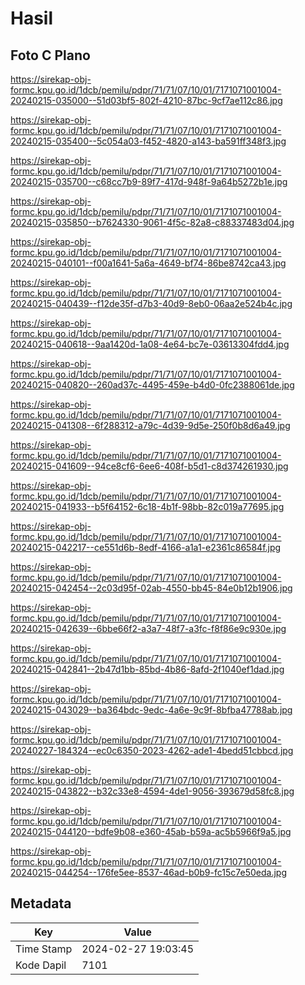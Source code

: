 # Hasil

## Foto C Plano

https://sirekap-obj-formc.kpu.go.id/1dcb/pemilu/pdpr/71/71/07/10/01/7171071001004-20240215-035000--51d03bf5-802f-4210-87bc-9cf7ae112c86.jpg

https://sirekap-obj-formc.kpu.go.id/1dcb/pemilu/pdpr/71/71/07/10/01/7171071001004-20240215-035400--5c054a03-f452-4820-a143-ba591ff348f3.jpg

https://sirekap-obj-formc.kpu.go.id/1dcb/pemilu/pdpr/71/71/07/10/01/7171071001004-20240215-035700--c68cc7b9-89f7-417d-948f-9a64b5272b1e.jpg

https://sirekap-obj-formc.kpu.go.id/1dcb/pemilu/pdpr/71/71/07/10/01/7171071001004-20240215-035850--b7624330-9061-4f5c-82a8-c88337483d04.jpg

https://sirekap-obj-formc.kpu.go.id/1dcb/pemilu/pdpr/71/71/07/10/01/7171071001004-20240215-040101--f00a1641-5a6a-4649-bf74-86be8742ca43.jpg

https://sirekap-obj-formc.kpu.go.id/1dcb/pemilu/pdpr/71/71/07/10/01/7171071001004-20240215-040439--f12de35f-d7b3-40d9-8eb0-06aa2e524b4c.jpg

https://sirekap-obj-formc.kpu.go.id/1dcb/pemilu/pdpr/71/71/07/10/01/7171071001004-20240215-040618--9aa1420d-1a08-4e64-bc7e-03613304fdd4.jpg

https://sirekap-obj-formc.kpu.go.id/1dcb/pemilu/pdpr/71/71/07/10/01/7171071001004-20240215-040820--260ad37c-4495-459e-b4d0-0fc2388061de.jpg

https://sirekap-obj-formc.kpu.go.id/1dcb/pemilu/pdpr/71/71/07/10/01/7171071001004-20240215-041308--6f288312-a79c-4d39-9d5e-250f0b8d6a49.jpg

https://sirekap-obj-formc.kpu.go.id/1dcb/pemilu/pdpr/71/71/07/10/01/7171071001004-20240215-041609--94ce8cf6-6ee6-408f-b5d1-c8d374261930.jpg

https://sirekap-obj-formc.kpu.go.id/1dcb/pemilu/pdpr/71/71/07/10/01/7171071001004-20240215-041933--b5f64152-6c18-4b1f-98bb-82c019a77695.jpg

https://sirekap-obj-formc.kpu.go.id/1dcb/pemilu/pdpr/71/71/07/10/01/7171071001004-20240215-042217--ce551d6b-8edf-4166-a1a1-e2361c86584f.jpg

https://sirekap-obj-formc.kpu.go.id/1dcb/pemilu/pdpr/71/71/07/10/01/7171071001004-20240215-042454--2c03d95f-02ab-4550-bb45-84e0b12b1906.jpg

https://sirekap-obj-formc.kpu.go.id/1dcb/pemilu/pdpr/71/71/07/10/01/7171071001004-20240215-042639--6bbe66f2-a3a7-48f7-a3fc-f8f86e9c930e.jpg

https://sirekap-obj-formc.kpu.go.id/1dcb/pemilu/pdpr/71/71/07/10/01/7171071001004-20240215-042841--2b47d1bb-85bd-4b86-8afd-2f1040ef1dad.jpg

https://sirekap-obj-formc.kpu.go.id/1dcb/pemilu/pdpr/71/71/07/10/01/7171071001004-20240215-043029--ba364bdc-9edc-4a6e-9c9f-8bfba47788ab.jpg

https://sirekap-obj-formc.kpu.go.id/1dcb/pemilu/pdpr/71/71/07/10/01/7171071001004-20240227-184324--ec0c6350-2023-4262-ade1-4bedd51cbbcd.jpg

https://sirekap-obj-formc.kpu.go.id/1dcb/pemilu/pdpr/71/71/07/10/01/7171071001004-20240215-043822--b32c33e8-4594-4de1-9056-393679d58fc8.jpg

https://sirekap-obj-formc.kpu.go.id/1dcb/pemilu/pdpr/71/71/07/10/01/7171071001004-20240215-044120--bdfe9b08-e360-45ab-b59a-ac5b5966f9a5.jpg

https://sirekap-obj-formc.kpu.go.id/1dcb/pemilu/pdpr/71/71/07/10/01/7171071001004-20240215-044254--176fe5ee-8537-46ad-b0b9-fc15c7e50eda.jpg


## Metadata

| Key        | Value               |
| ---------- | ------------------- |
| Time Stamp | 2024-02-27 19:03:45 |
| Kode Dapil | 7101                |



